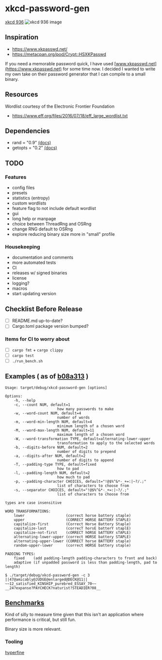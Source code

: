 # xkcd-password-gen

[xkcd 936](https://xkcd.com/936/)
![xkcd 936 image](https://imgs.xkcd.com/comics/password_strength_2x.png)

## Inspiration

- https://www.xkpasswd.net/
- https://metacpan.org/pod/Crypt::HSXKPasswd

If you need a memorable password quick, I have used [www.xkpasswd.net](https://www.xkpasswd.net) for some time now.
I decided I wanted to write my own take on their password generator that I can compile to a small binary.

## Resources

Wordlist courtesy of the Electronic Frontier Foundation
- https://www.eff.org/files/2016/07/18/eff_large_wordlist.txt

## Dependencies

- rand = "0.9" [(docs)](https://docs.rs/rand/latest/rand/)
- getopts = "0.2" [(docs)](https://docs.rs/getopts/latest/getopts/)

## TODO

### Features

- config files
- presets
- statistics (entropy)
- custom wordlists
- feature flag to not include default wordlist
- gui
- long help or manpage
- choice between ThreadRng and OSRng
- change RNG default to OSRng
- explore reducing binary size more in "small" profile

### Housekeeping

- documentation and comments
- more automated tests
- CI
- releases w/ signed binaries
- license
- logging?
- macros
- start updating version

## Checklist Before Release

- [ ] README.md up-to-date?
- [ ] Cargo.toml package version bumped?

### Items for CI to worry about

- [ ] `cargo fmt` + `cargo clippy`
- [ ] `cargo test`
- [ ] `./run_bench.sh`

## Examples ( as of [b08a313](https://github.com/Raymi306/xkcd-password-gen/tree/b08a313bfed1113cc140ebbfe9a050df7abfe8bb) )

```
Usage: target/debug/xkcd-password-gen [options]

Options:
    -h, --help
    -c, --count NUM, default=1
                        how many passwords to make
    -w, --word-count NUM, default=4
                        number of words
    -m, --word-min-length NUM, default=4
                        minimum length of a chosen word
    -M, --word-max-length NUM, default=11
                        maximum length of a chosen word
    -W, --word-transformation TYPE, default=alternating-lower-upper
                        transformation to apply to the selected words
    -b, --digits-before NUM, default=2
                        number of digits to prepend
    -a, --digits-after NUM, default=2
                        number of digits to append
    -T, --padding-type TYPE, default=fixed
                        how to pad
    -l, --padding-length NUM, default=2
                        how much to pad
    -p, --padding-character CHOICES, default="!@$%^&*-_+=:|~?/.;"
                        list of characters to choose from
    -s, --separator CHOICES, default="!@$%^&*-_+=:|~?/.;"
                        list of characters to choose from

types are case insensitive

WORD TRANSFORMATIONS:
    lower                   (correct horse battery staple)
    upper                   (CORRECT HORSE BATTERY STAPLE)
    capitalize-first        (Correct Horse Battery Staple)
    capitalize-last         (correcT horsE batterY staplE)
    capitalize-not-first    (cORRECT hORSE bATTERY sTAPLE)
    alternating-lower-upper (correct HORSE battery STAPLE)
    alternating-upper-lower (CORRECT horse BATTERY staple)
    random-upper-lower      (correct HORSE battery staple)

PADDING TYPES:
    fixed    (add padding-length padding-characters to front and back)
    adaptive (if unpadded password is less than padding-length, pad to length)
```

```
$ ./target/debug/xkcd-password-gen -c 3
||47@amicably@JUDGE@enlarged@DECK@11||
~~12_satisfied_KINSHIP_purebred_ESSAY_70~~
__24?expanse?PAYCHECK?naturist?STEADIER?08__
```

## [Benchmarks](benchmarks)

Kind of silly to measure time given that this isn't an application where performance is critical, but still fun.

Binary size is more relevant.

### Tooling

[hyperfine](https://github.com/sharkdp/hyperfine)
